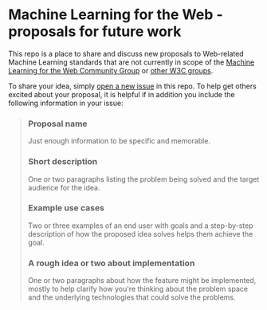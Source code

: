 # Machine Learning for the Web - proposals for future work

This repo is a place to share and discuss new proposals to Web-related Machine Learning standards that are not currently in scope of the [Machine Learning for the Web Community Group](https://webmachinelearning.github.io/) or [other W3C groups](https://www.w3.org/groups/).

To share your idea, simply [open a new issue](https://github.com/webmachinelearning/proposals/issues/new?template=new-proposal.md) in this repo. To help get others excited about your proposal, it is helpful if in addition you include the following information in your issue:

>### Proposal name
>Just enough information to be specific and memorable.
>
>### Short description
>One or two paragraphs listing the problem being solved and the target audience for the idea.
>
>### Example use cases
>Two or three examples of an end user with goals and a step-by-step description of how the proposed idea solves helps them achieve the goal.
>
>### A rough idea or two about implementation
>One or two paragraphs about how the feature might be implemented, mostly to help clarify how you're thinking about the problem space and the underlying technologies that could solve the problems.
